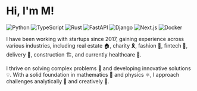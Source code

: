 # Hi, I'm M!

![Python](https://img.shields.io/badge/Python-black?logo=python&logoColor=FFD43B)
![TypeScript](https://img.shields.io/badge/TypeScript-black?logo=TypeScript&logoColor=3178C6)
![Rust](https://img.shields.io/badge/Rust-black?logo=rust&logoColor=white)
![FastAPI](https://img.shields.io/badge/FastAPI-black?logo=fastapi&logoColor=009688)
![Django](https://img.shields.io/badge/Django-black?logo=django&logoColor=white)
![Next.js](https://img.shields.io/badge/Next.js-black?logo=next.js&logoColor=white)
![Docker](https://img.shields.io/badge/Docker-black?logo=docker&logoColor=2496ED)

I have been working with startups since 2017, gaining experience across various industries, including real estate 🏠, charity 🎗️, fashion 👗, fintech 🏦, delivery 🚚, construction 🏗️, and currently healthcare 🏥.

I thrive on solving complex problems 🧩 and developing innovative solutions 💡. With a solid foundation in mathematics 📐 and physics ⚛️, I approach challenges analytically 🧠 and creatively 🎨.
